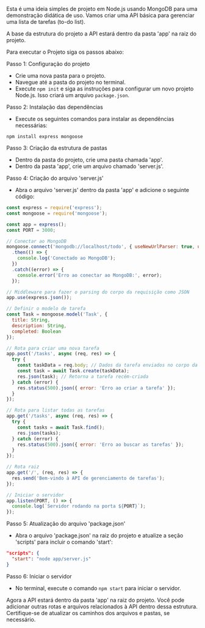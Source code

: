   Esta é uma ideia simples de projeto em Node.js usando MongoDB para uma demonstração didática de uso. Vamos criar uma API básica para gerenciar uma lista de tarefas (to-do list).

A base da estrutura do projeto a API estará dentro da pasta 'app' na raiz do projeto. 

Para executar o Projeto siga os passos abaixo:

Passo 1: Configuração do projeto
- Crie uma nova pasta para o projeto.
- Navegue até a pasta do projeto no terminal.
- Execute `npm init` e siga as instruções para configurar um novo projeto Node.js. Isso criará um arquivo `package.json`.

Passo 2: Instalação das dependências
- Execute os seguintes comandos para instalar as dependências necessárias:
```shell
npm install express mongoose
```

Passo 3: Criação da estrutura de pastas
- Dentro da pasta do projeto, crie uma pasta chamada 'app'.
- Dentro da pasta 'app', crie um arquivo chamado 'server.js'.

Passo 4: Criação do arquivo 'server.js'
- Abra o arquivo 'server.js' dentro da pasta 'app' e adicione o seguinte código:

```javascript
const express = require('express');
const mongoose = require('mongoose');

const app = express();
const PORT = 3000;

// Conectar ao MongoDB
mongoose.connect('mongodb://localhost/todo', { useNewUrlParser: true, useUnifiedTopology: true })
  .then(() => {
    console.log('Conectado ao MongoDB');
  })
  .catch((error) => {
    console.error('Erro ao conectar ao MongoDB:', error);
  });

// Middleware para fazer o parsing do corpo da requisição como JSON
app.use(express.json());

// Definir o modelo de tarefa
const Task = mongoose.model('Task', {
  title: String,
  description: String,
  completed: Boolean
});

// Rota para criar uma nova tarefa
app.post('/tasks', async (req, res) => {
  try {
    const taskData = req.body; // Dados da tarefa enviados no corpo da requisição
    const task = await Task.create(taskData);
    res.json(task); // Retorna a tarefa recém-criada
  } catch (error) {
    res.status(500).json({ error: 'Erro ao criar a tarefa' });
  }
});

// Rota para listar todas as tarefas
app.get('/tasks', async (req, res) => {
  try {
    const tasks = await Task.find();
    res.json(tasks);
  } catch (error) {
    res.status(500).json({ error: 'Erro ao buscar as tarefas' });
  }
});

// Rota raiz
app.get('/', (req, res) => {
  res.send('Bem-vindo à API de gerenciamento de tarefas');
});

// Iniciar o servidor
app.listen(PORT, () => {
  console.log(`Servidor rodando na porta ${PORT}`);
});

```

Passo 5: Atualização do arquivo 'package.json'
- Abra o arquivo 'package.json' na raiz do projeto e atualize a seção 'scripts' para incluir o comando 'start':
```json
"scripts": {
  "start": "node app/server.js"
}
```

Passo 6: Iniciar o servidor
- No terminal, execute o comando `npm start` para iniciar o servidor.

Agora a API estará dentro da pasta 'app' na raiz do projeto. Você pode adicionar outras rotas e arquivos relacionados à API dentro dessa estrutura. Certifique-se de atualizar os caminhos dos arquivos e pastas, se necessário.
